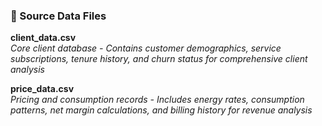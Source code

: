 ### 📂 Source Data Files  

**client_data.csv**  
*Core client database - Contains customer demographics, service subscriptions, tenure history, and churn status for comprehensive client analysis*

**price_data.csv**  
*Pricing and consumption records - Includes energy rates, consumption patterns, net margin calculations, and billing history for revenue analysis*